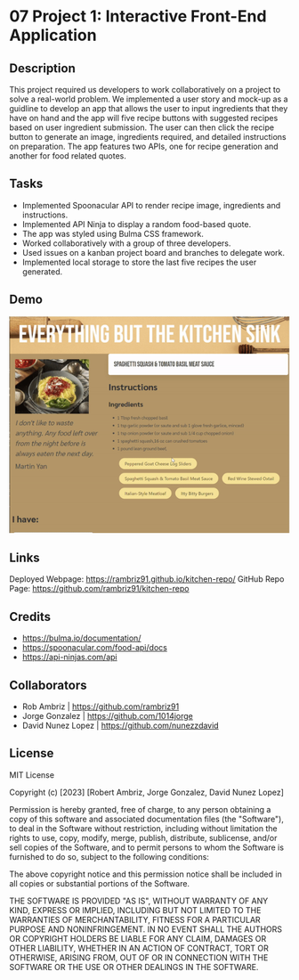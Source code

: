 # 07 Project 1: Interactive Front-End Application

## Description

This project required us developers to work collaboratively on a project to solve a real-world problem. We implemented a user story and mock-up as a guidline to develop an app that allows the user to input ingredients that they have on hand and the app will five recipe buttons with suggested recipes based on user ingredient submission. The user can then click the recipe button to generate an image, ingredients required, and detailed instructions on preparation. The app features two APIs, one for recipe generation and another for food related quotes.

## Tasks 

- Implemented Spoonacular API to render recipe image, ingredients and instructions.
- Implemented API Ninja to display a random food-based quote.
- The app was styled using Bulma CSS framework.
- Worked collaboratively with a group of three developers.
- Used issues on a kanban project board and branches to delegate work.
- Implemented local storage to store the last five recipes the user generated.

## Demo

![Gif of app demonstration](assets/screenshot.gif)

## Links
Deployed Webpage: https://rambriz91.github.io/kitchen-repo/
GitHub Repo Page: https://github.com/rambriz91/kitchen-repo

## Credits

- https://bulma.io/documentation/
- https://spoonacular.com/food-api/docs
- https://api-ninjas.com/api


## Collaborators

- Rob Ambriz | https://github.com/rambriz91
- Jorge Gonzalez | https://github.com/1014jorge
- David Nunez Lopez | https://github.com/nunezzdavid

## License

MIT License

Copyright (c) [2023] [Robert Ambriz, Jorge Gonzalez, David Nunez Lopez]

Permission is hereby granted, free of charge, to any person obtaining a copy
of this software and associated documentation files (the "Software"), to deal
in the Software without restriction, including without limitation the rights
to use, copy, modify, merge, publish, distribute, sublicense, and/or sell
copies of the Software, and to permit persons to whom the Software is
furnished to do so, subject to the following conditions:

The above copyright notice and this permission notice shall be included in all
copies or substantial portions of the Software.

THE SOFTWARE IS PROVIDED "AS IS", WITHOUT WARRANTY OF ANY KIND, EXPRESS OR
IMPLIED, INCLUDING BUT NOT LIMITED TO THE WARRANTIES OF MERCHANTABILITY,
FITNESS FOR A PARTICULAR PURPOSE AND NONINFRINGEMENT. IN NO EVENT SHALL THE
AUTHORS OR COPYRIGHT HOLDERS BE LIABLE FOR ANY CLAIM, DAMAGES OR OTHER
LIABILITY, WHETHER IN AN ACTION OF CONTRACT, TORT OR OTHERWISE, ARISING FROM,
OUT OF OR IN CONNECTION WITH THE SOFTWARE OR THE USE OR OTHER DEALINGS IN THE
SOFTWARE.